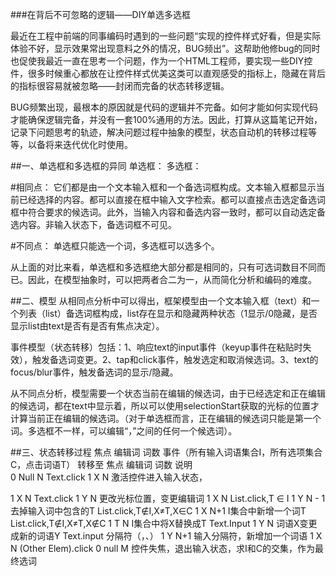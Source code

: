 ###在背后不可忽略的逻辑——DIY单选多选框

最近在工程中前端的同事编码时遇到的一些问题“实现的控件样式好看，但是实际体验不好，显示效果常出现意料之外的情况，BUG频出”。这帮助他修bug的同时也促使我最近一直在思考一个问题，作为一个HTML工程师，要实现一些DIY控件，很多时候重心都放在让控件样式优美这类可以直观感受的指标上，隐藏在背后的指标很容易就被忽略——封闭而完备的状态转移逻辑。

BUG频繁出现，最根本的原因就是代码的逻辑并不完备。如何才能如何实现代码才能确保逻辑完备，并没有一套100%通用的方法。因此，打算从这篇笔记开始，记录下问题思考的轨迹，解决问题过程中抽象的模型，状态自动机的转移过程等等，以备将来迭代优化时使用。

 

##一、单选框和多选框的异同
单选框：
多选框：


#相同点：
它们都是由一个文本输入框和一个备选词框构成。文本输入框都显示当前已经选择的内容。都可以直接在框中输入文字检索。都可以直接点击选定备选词框中符合要求的候选词。此外，当输入内容和备选内容一致时，都可以自动选定备选内容。非输入状态下，备选词框不可见。


#不同点：
单选框只能选一个词，多选框可以选多个。

从上面的对比来看，单选框和多选框绝大部分都是相同的，只有可选词数目不同而已。因此，在模型抽象时，可以把两者合二为一，从而简化分析和编码的难度。

##二、模型
从相同点分析中可以得出，框架模型由一个文本输入框（text）和一个列表（list）备选词框构成，list存在显示和隐藏两种状态（1显示/0隐藏，是否显示list由text是否有是否有焦点决定）。

事件模型（状态转移）包括：1、响应text的input事件（keyup事件在粘贴时失效），触发备选词变更。2、tap和click事件，触发选定和取消候选词。3、text的focus/blur事件，触发备选词的显示/隐藏。

从不同点分析，模型需要一个状态当前在编辑的候选词，由于已经选定和正在编辑的候选词，都在text中显示着，所以可以使用selectionStart获取的光标的位置才计算当前正在编辑的候选词。（对于单选框而言，正在编辑的候选词只能是第一个词。多选框不一样，可以编辑“，”之间的任何一个候选词）。

##三、状态转移过程
焦点	编辑词	  词数	  事件（所有输入词语集合I，所有选项集合C，点击词语T）      转移至    焦点  编辑词   词数    说明  
0	    Null	  N	      Text.click	                                                  1	    X	      N	      激活控件进入输入状态，
							
1	    X	      N	      Text.click	                                                  1 	  Y	      N	      更改光标位置，变更编辑词
1	    X	      N	      List.click,T ∈ I                                             1	   Y	     N - 1	 去掉输入词中包含的T
			                List.click,T∉I,X≠T,X∈C                                       1	   X	     N+1	   I集合中新增一个词T
			                List.click,T∉I,X≠T,X∉C                                        1 	  T	      N	      I集合中将X替换成T
			                Text.Input	                                                  1	    Y	      N	      词语X变更成新的词语Y
			                Text.input 分隔符（，、）	                                    1	     Y	     N+1	   输入分隔符，新增加一个词语
1	    X	      N	      (Other Elem).click	                                          0	    null	   M	     控件失焦，退出输入状态，求I和C的交集，作为最终选词

